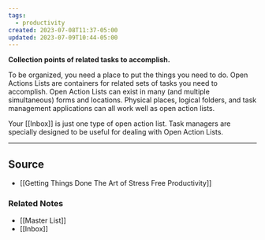 ```yaml
---
tags:
  - productivity
created: 2023-07-08T11:37-05:00
updated: 2023-07-09T10:44-05:00
---
```

**Collection points of related tasks to accomplish.**

To be organized, you need a place to put the things you need to do. Open Actions Lists are containers for related sets of tasks you need to accomplish. Open Action Lists can exist in many (and multiple simultaneous) forms and locations. Physical places, logical folders, and task management applications can all work well as open action lists.

Your [[Inbox]] is just one type of open action list. Task managers are specially designed to be useful for dealing with Open Action Lists.

---

## Source
- [[Getting Things Done The Art of Stress Free Productivity]]

### Related Notes
- [[Master List]]
- [[Inbox]]